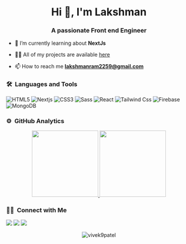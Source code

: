 <h1 align="center">Hi 👋, I'm Lakshman</h1>
<h3 align="center">A passionate Front end Engineer</h3>
	
<!-- <p align="center">
  <img src="https://komarev.com/ghpvc/?username=lakshmanb-0&color=blueviolet&style=flat"> 
 </p> -->

- 🌱 I’m currently learning about **NextJs**

- 👨‍💻 All of my projects are available [here](https://lakshmanb.vercel.app/)

- 📫 How to reach me **lakshmanram2259@gmail.com**

	
### 🛠 &nbsp;Languages and Tools

![HTML5](https://img.shields.io/badge/-HTML5-%23E44D27?style=for-the-badge&logo=html5&logoColor=ffffff)
![Nextjs](https://img.shields.io/badge/next.js-000000?style=for-the-badge&logo=nextdotjs&logoColor=white)
![CSS3](https://img.shields.io/badge/-CSS3-%231572B6?style=for-the-badge&logo=css3)
![Sass](https://img.shields.io/badge/-Sass-%23CC6699?style=for-the-badge&logo=sass&logoColor=ffffff)
![React](https://img.shields.io/badge/-React-61DAFB?style=for-the-badge&logo=react&logoColor=ffffff)
![Tailwind Css](https://img.shields.io/badge/Tailwind_CSS-38B2AC?style=for-the-badge&logo=tailwind-css&logoColor=white)
![Firebase](https://img.shields.io/badge/-Firebase-FFCA28?style=for-the-badge&logo=firebase&logoColor=ffffff)
![MongoDB](https://img.shields.io/badge/MongoDB-4EA94B?style=for-the-badge&logo=mongodb&logoColor=white)

### ⚙️ &nbsp;GitHub Analytics

<p align="center">
<a href="https://github.com/lakshmanb-0">
  <img height="180em" src="https://github-readme-stats-eight-theta.vercel.app/api?username=lakshmanb-0&show_icons=true&theme=algolia&include_all_commits=true&count_private=true"/>
  <img height="180em" src="https://github-readme-stats-eight-theta.vercel.app/api/top-langs/?username=lakshmanb-0&layout=compact&langs_count=8&theme=algolia"/>
</a>
</p>

### 🤝🏻 &nbsp;Connect with Me

<p>
<a href="https://lakshmanb.vercel.app"><img src="https://img.shields.io/badge/-lakshmanb-3423A6?style=for-the-badge&logo=Google-Chrome&logoColor=white"/></a>
<a href="https://www.linkedin.com/in/lakshman-bhambhu/"><img src="https://img.shields.io/badge/-lakshman-bhambhu?style=flat&logo=Linkedin&logoColor=white"/></a>
<a href="mailto:lakshmanram2259@gmail.com"><img src="https://img.shields.io/badge/-lakshmanram2259@gmail.com-D14836?style=flat&logo=Gmail&logoColor=white"/></a>
</p>
<p align="center"><img align="center" src="https://github-readme-streak-stats.herokuapp.com/?user=lakshmanb-0&" alt="vivek9patel" /></p>
